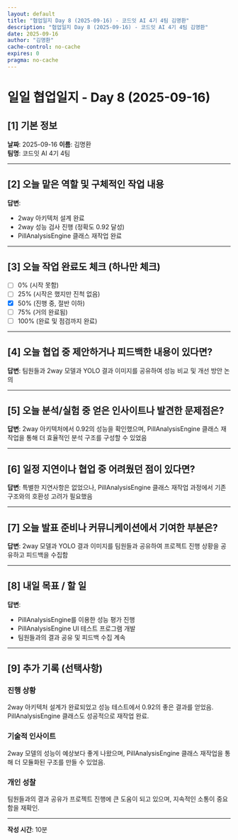 ```yaml
---
layout: default
title: "협업일지 Day 8 (2025-09-16) - 코드잇 AI 4기 4팀 김명환"
description: "협업일지 Day 8 (2025-09-16) - 코드잇 AI 4기 4팀 김명환"
date: 2025-09-16
author: "김명환"
cache-control: no-cache
expires: 0
pragma: no-cache
---
```


# 일일 협업일지 - Day 8 (2025-09-16)

## [1] 기본 정보
**날짜**: 2025-09-16
**이름**: 김명환  
**팀명**: 코드잇 AI 4기 4팀

---

## [2] 오늘 맡은 역할 및 구체적인 작업 내용
**답변**: 
- 2way 아키텍처 설계 완료
- 2way 성능 검사 진행 (정확도 0.92 달성)
- PillAnalysisEngine 클래스 재작업 완료

---

## [3] 오늘 작업 완료도 체크 (하나만 체크)
- [ ] 0% (시작 못함)
- [ ] 25% (시작은 했지만 진척 없음)  
- [x] 50% (진행 중, 절반 이하)
- [ ] 75% (거의 완료됨)
- [ ] 100% (완료 및 점검까지 완료)

---

## [4] 오늘 협업 중 제안하거나 피드백한 내용이 있다면?
**답변**: 
팀원들과 2way 모델과 YOLO 결과 이미지를 공유하여 성능 비교 및 개선 방안 논의

                              
---

## [5] 오늘 분석/실험 중 얻은 인사이트나 발견한 문제점은?
**답변**: 
2way 아키텍처에서 0.92의 성능을 확인했으며, PillAnalysisEngine 클래스 재작업을 통해 더 효율적인 분석 구조를 구성할 수 있었음

---

## [6] 일정 지연이나 협업 중 어려웠던 점이 있다면?
**답변**: 
특별한 지연사항은 없었으나, PillAnalysisEngine 클래스 재작업 과정에서 기존 구조와의 호환성 고려가 필요했음

---

## [7] 오늘 발표 준비나 커뮤니케이션에서 기여한 부분은?
**답변**: 
2way 모델과 YOLO 결과 이미지를 팀원들과 공유하여 프로젝트 진행 상황을 공유하고 피드백을 수집함

---

## [8] 내일 목표 / 할 일
**답변**: 
- PillAnalysisEngine를 이용한 성능 평가 진행
- PillAnalysisEngine UI 테스트 프로그램 개발
- 팀원들과의 결과 공유 및 피드백 수집 계속

---

## [9] 추가 기록 (선택사항)

### 진행 상황
2way 아키텍처 설계가 완료되었고 성능 테스트에서 0.92의 좋은 결과를 얻었음. PillAnalysisEngine 클래스도 성공적으로 재작업 완료.

### 기술적 인사이트
2way 모델의 성능이 예상보다 좋게 나왔으며, PillAnalysisEngine 클래스 재작업을 통해 더 모듈화된 구조를 만들 수 있었음.

### 개인 성찰
팀원들과의 결과 공유가 프로젝트 진행에 큰 도움이 되고 있으며, 지속적인 소통이 중요함을 재확인.

---

**작성 시간**: 10분